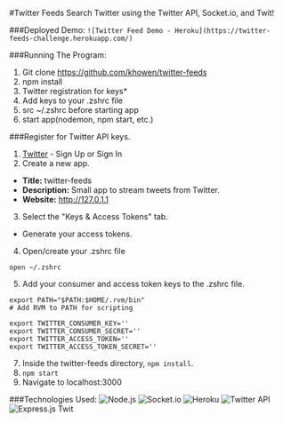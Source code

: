#Twitter Feeds
Search Twitter using the Twitter API, Socket.io, and Twit!

###Deployed Demo:
`![Twitter Feed Demo - Heroku](https://twitter-feeds-challenge.herokuapp.com/)`

###Running The Program:
1. Git clone https://github.com/khowen/twitter-feeds
2. npm install
3. Twitter registration for keys*
4. Add keys to your .zshrc file
5. src ~/.zshrc before starting app
6. start app(nodemon, npm start, etc.)

###Register for Twitter API keys.
1. [Twitter](https://apps.twitter.com) - Sign Up or Sign In
2. Create a new app.
  * **Title:** twitter-feeds
  * **Description:** Small app to stream tweets from Twitter.
  * **Website:** http://127.0.1.1
3. Select the "Keys & Access Tokens" tab.
  * Generate your access tokens.
4. Open/create your .zshrc file

  `open ~/.zshrc`

5. Add your consumer and access token keys to the .zshrc file.


```
export PATH="$PATH:$HOME/.rvm/bin"
# Add RVM to PATH for scripting

export TWITTER_CONSUMER_KEY=''
export TWITTER_CONSUMER_SECRET=''
export TWITTER_ACCESS_TOKEN=''
export TWITTER_ACCESS_TOKEN_SECRET=''
```

7. Inside the twitter-feeds directory, `npm install`.
8. `npm start`
9. Navigate to localhost:3000

###Technologies Used:
![Node.js](http://global.download.synology.com/download/pkg_img/Node.js/0.12.6-0112/thumb_256.png)
![Socket.io](http://nodejs-cloud.com/img/128px/socketio.png)
![Heroku](http://cdn2.cloudpro.co.uk/sites/cloudprod7/files/logo-developer-heroku.png)
![Twitter API](https://www.apichangelog.com/static/img/logos/twitter-128.png)
![Express.js](https://webslinder.com/public/imgs/logo/express.png)
Twit





